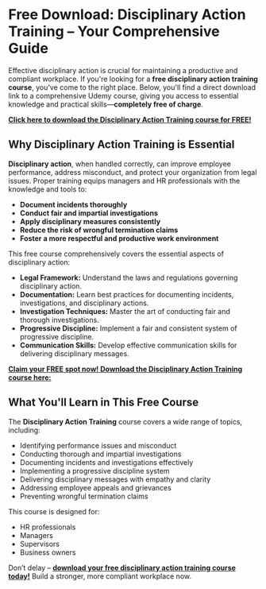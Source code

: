 # Free Download: Disciplinary Action Training – Your Comprehensive Guide

Effective disciplinary action is crucial for maintaining a productive and compliant workplace. If you're looking for a **free disciplinary action training course**, you've come to the right place. Below, you'll find a direct download link to a comprehensive Udemy course, giving you access to essential knowledge and practical skills—**completely free of charge**.

[**Click here to download the Disciplinary Action Training course for FREE!**](https://udemywork.com/disciplinary-action-training)

## Why Disciplinary Action Training is Essential

**Disciplinary action**, when handled correctly, can improve employee performance, address misconduct, and protect your organization from legal issues. Proper training equips managers and HR professionals with the knowledge and tools to:

*   **Document incidents thoroughly**
*   **Conduct fair and impartial investigations**
*   **Apply disciplinary measures consistently**
*   **Reduce the risk of wrongful termination claims**
*   **Foster a more respectful and productive work environment**

This free course comprehensively covers the essential aspects of disciplinary action:

*   **Legal Framework:** Understand the laws and regulations governing disciplinary action.
*   **Documentation:** Learn best practices for documenting incidents, investigations, and disciplinary actions.
*   **Investigation Techniques:** Master the art of conducting fair and thorough investigations.
*   **Progressive Discipline:** Implement a fair and consistent system of progressive discipline.
*   **Communication Skills:** Develop effective communication skills for delivering disciplinary messages.

[**Claim your FREE spot now! Download the Disciplinary Action Training course here:**](https://udemywork.com/disciplinary-action-training)

## What You'll Learn in This Free Course

The **Disciplinary Action Training** course covers a wide range of topics, including:

*   Identifying performance issues and misconduct
*   Conducting thorough and impartial investigations
*   Documenting incidents and investigations effectively
*   Implementing a progressive discipline system
*   Delivering disciplinary messages with empathy and clarity
*   Addressing employee appeals and grievances
*   Preventing wrongful termination claims

This course is designed for:

*   HR professionals
*   Managers
*   Supervisors
*   Business owners

Don’t delay – **[download your free disciplinary action training course today!](https://udemywork.com/disciplinary-action-training)** Build a stronger, more compliant workplace now.
